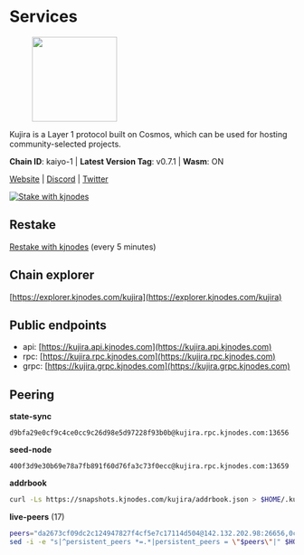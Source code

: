 # Services

<figure><img src="https://raw.githubusercontent.com/kj89/testnet_manuals/main/pingpub/logos/kujira.png" width="150" alt=""><figcaption></figcaption></figure>

Kujira is a Layer 1 protocol built on Cosmos, which can be used for  hosting community-selected projects.

**Chain ID**: kaiyo-1 | **Latest Version Tag**: v0.7.1 | **Wasm**: ON

[Website](https://kujira.app) | [Discord](https://discord.gg/teamkujira) | [Twitter](https://twitter.com/TeamKujira)

[![Stake with kjnodes](https://i.ibb.co/cr44Q8j/button-stake-with-kjnodes.png)](https://restake.app/kujira/kujiravaloper1tnuqj73jfn3724lqz34c27tuv80nv336sadqym)

## Restake

[Restake with kjnodes](https://restake.app/kujira/kujiravaloper1tnuqj73jfn3724lqz34c27tuv80nv336sadqym) (every 5 minutes)
## Chain explorer
[https://explorer.kjnodes.com/kujira](https://explorer.kjnodes.com/kujira)

## Public endpoints

* api: [https://kujira.api.kjnodes.com](https://kujira.api.kjnodes.com)
* rpc: [https://kujira.rpc.kjnodes.com](https://kujira.rpc.kjnodes.com)
* grpc: [https://kujira.grpc.kjnodes.com](https://kujira.grpc.kjnodes.com)

## Peering

**state-sync**

```text
d9bfa29e0cf9c4ce0cc9c26d98e5d97228f93b0b@kujira.rpc.kjnodes.com:13656
```

**seed-node**

```text
400f3d9e30b69e78a7fb891f60d76fa3c73f0ecc@kujira.rpc.kjnodes.com:13659
```

**addrbook**
```bash
curl -Ls https://snapshots.kjnodes.com/kujira/addrbook.json > $HOME/.kujira/config/addrbook.json
```

**live-peers** (17)
```bash
peers="da2673cf09dc2c124947827f4cf5e7c17114d504@142.132.202.98:26656,0c7da38c54e1a7d8ab7d48601b51847564ce019e@5.161.91.34:45656,d6f2eee997d108d4fde5683e31d678427376dfce@77.68.27.75:26656,213dbb8301ce1c0f5662a9b723bd613f15e1dd4e@75.119.157.167:30656,2544287899424decd29c659445578a579a500ab2@85.10.200.231:31095,9dc8a19299064e8d5a414a1fc25dd0d12d9871c8@138.201.16.240:30095,66c551ebcb68fe343c7e2720593dc47426813a68@93.189.30.101:26656,0c2e37714b7922b160bce8579eeb444e59802efa@65.108.198.118:11856,b12591db8b67f7a78b2834b5c122299fdb6c8deb@65.108.201.154:2060,ffac364ae5a9a730b49f02ba95b11878f76b7043@135.125.189.131:31095,3d150f6a71caca5607daff69c9049c04c37da64e@51.210.223.186:30095,4ae125f9c9b8e2f1ac83749c2209e26056b97851@65.108.238.103:11856,d2247f7b919f0781c90ee61958d7044665a22d38@169.155.169.182:26656,15679999b404a9ee027dc9f5e795d6c4fddb6cee@51.91.152.102:20000,cedf10f69de7d77b358964a1b802a15ad79a7c97@74.80.183.130:26655,d9bfa29e0cf9c4ce0cc9c26d98e5d97228f93b0b@65.109.88.38:13656,01d708d4124f30700c05c97947ae10231d8755f7@95.217.197.100:26655"
sed -i -e "s|^persistent_peers *=.*|persistent_peers = \"$peers\"|" $HOME/.kujira/config/config.toml
```
